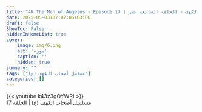 ```yaml
---
title: "4K The Men of Angelos - Episode 17 | مسلسل أصحاب الكهف - الحلقة السابعة عشر"
date: 2025-05-03T07:02:05+03:00
draft: false
ShowToc: False
hiddenInHomeList: true
cover:
    image: img/6.png
    alt: 'صورة'
    caption: ''
    hidden: true
summary: ""
tags: ["مسلسل أصحاب الكهف (ع)"]
categories: []
---
```


{{< youtube k43z3gOYWRI >}}
<br>
مسلسل أصحاب الكهف (ع) | الحلقة 17